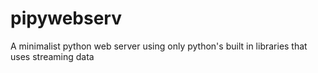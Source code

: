 # pipywebserv
A minimalist python web server using only python's built in libraries that uses streaming data
